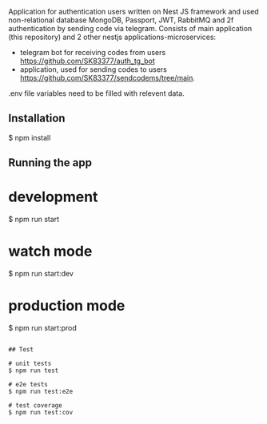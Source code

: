 Application for authentication users written on Nest JS framework and used non-relational database MongoDB, Passport, JWT, RabbitMQ and 2f authentication by sending code via telegram. Consists of main application (this repository) and 2 other nestjs applications-microservices:
- telegram bot for receiving codes from users https://github.com/SK83377/auth_tg_bot
- application, used for sending codes to users https://github.com/SK83377/sendcodems/tree/main.
  
.env file variables need to be filled with relevent data.


## Installation
$ npm install

## Running the app

# development
$ npm run start

# watch mode
$ npm run start:dev

# production mode
$ npm run start:prod
```

## Test

# unit tests
$ npm run test

# e2e tests
$ npm run test:e2e

# test coverage
$ npm run test:cov
```
